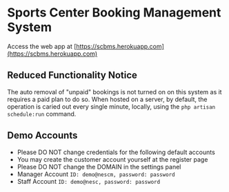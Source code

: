 # Sports Center Booking Management System
Access the web app at [https://scbms.herokuapp.com](https://scbms.herokuapp.com)

## Reduced Functionality Notice
The auto removal of "unpaid" bookings is not turned on on this system as it requires a paid plan to do so. When hosted on a server, by default, the operation is caried out every single minute, locally, using the `php artisan schedule:run` command. 

## Demo Accounts
- Please DO NOT change credentials for the following default accounts
- You may create the customer account yourself at the register page
- Please DO NOT change the DOMAIN in the settings panel
- Manager Account `ID: demo@nescm, password: password`
- Staff Account `ID: demo@nesc, password: password`
